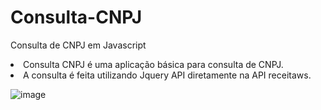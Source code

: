 # Consulta-CNPJ
Consulta de CNPJ em Javascript

<li>Consulta CNPJ é uma aplicação básica para consulta de CNPJ. </li>
<li>A consulta é feita utilizando Jquery API diretamente na API receitaws.</li>



![image](https://github.com/felipexavier26/Consulta-CNPJ/assets/103685054/a320a963-6bfa-4e6b-b451-fa7b82d85d47)

